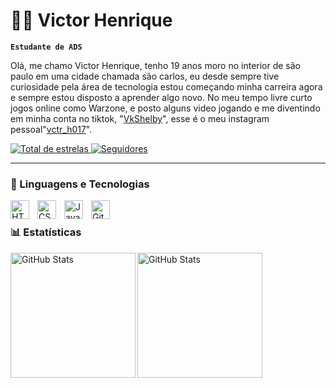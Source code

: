 # 👨‍💻 Victor Henrique

**`Estudante de ADS`**

Olá, me chamo Victor Henrique, tenho 19 anos moro no interior de são paulo em uma cidade chamada são carlos, eu desde sempre tive curiosidade pela área de tecnologia estou começando minha carreira agora e sempre estou disposto a aprender algo novo. No meu tempo livre curto jogos online como Warzone, e posto alguns video jogando e me diventindo em minha conta no tiktok, "[VkShelby](https://www.tiktok.com/@vkshelby0?is_from_webapp=1&sender_device=pc)", esse é o meu instagram pessoal"[vctr_h017](https://www.instagram.com/vctr_h017?igsh=ZWdnMWhhbTJjNzlx)".

<p align="left">
    <a href="https://github.com/VictorHenrique19?tab=repositories&sort=stargazers">
        <img 
            alt="Total de estrelas" 
            title="Total de estrelas GitHub" 
            src="https://custom-icon-badges.demolab.com/github/stars/VictorHenrique19?color=black&label&style=for-the-badge&labelColor=black&label&logo=star&label=estrelas"
        />
    </a>
    <a href="https://github.com/VictorHenrique19?tab=followers">
        <img 
            alt="Seguidores" 
            title="Me siga no GitHub" 
            src="https://custom-icon-badges.demolab.com/github/followers/VictorHenrique19?color=black&labelColor=black&style=for-the-badge&logo=github&label=Seguidores&logoColor=white"
        />
    </a>
</p>

---

### 🤖 Linguagens e Tecnologias

<img 
    align="left" 
    alt="HTML"
    title="HTML" 
    width="30px" 
    style="padding-right: 10px;" 
    src="https://cdn.jsdelivr.net/gh/devicons/devicon@latest/icons/html5/html5-original.svg" 
/>
<img 
    align="left" 
    alt="CSS" 
    title="CSS"
    width="30px" 
    style="padding-right: 10px;" 
    src="https://cdn.jsdelivr.net/gh/devicons/devicon@latest/icons/css3/css3-original.svg" 
/>
<img 
    align="left" 
    alt="JavaScript" 
    title="JavaScript"
    width="30px" 
    style="padding-right: 10px;" 
    src="https://cdn.jsdelivr.net/gh/devicons/devicon@latest/icons/javascript/javascript-original.svg" 
/>

<img 
    align="left" 
    alt="Git" 
    title="Git"
    width="30px" 
    style="padding-right: 10px;" 
    src="https://cdn.jsdelivr.net/gh/devicons/devicon@latest/icons/git/git-original.svg" 
/>


<br/>

### 📊 Estatísticas

<img
      align="left" 
      alt="GitHub Stats" 
      height="200" 
      src="https://github-readme-stats.vercel.app/api?username=VictorHenrique19&show_icons=true&theme=midnight-purple&locale=pt-br"
/>

<img 
      align="left" 
      alt="GitHub Stats" 
      height="200" 
      src="https://github-readme-stats.vercel.app/api/top-langs/?username=VictorHenrique19&theme=midnight-purple&locale=pt-br" 
  />

